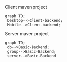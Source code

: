 Client maven project
```mermaid
graph TD;  
 Desktop-->Client-backend;  
 Mobile-->Client-backend;  
```

Server maven project
```mermaid
graph TD;  
 db-->Basic-Backend;  
 group-->Basic-Backend;
 server-->Basic-Backend  
```